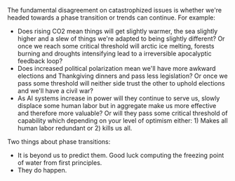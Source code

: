The fundamental disagreement on catastrophized issues is whether we're headed towards a phase transition or trends can continue. For example:
- Does rising CO2 mean things will get slightly warmer, the sea slightly higher and a slew of things we're adapted to being slightly different? Or once we reach some critical threshold will arctic ice melting, forests burning and droughts intensifying lead to a irreversible apocalyptic feedback loop?
- Does increased political polarization mean we'll have more awkward elections and Thankgiving dinners and pass less legislation? Or once we pass some threshold will neither side trust the other to uphold elections and we'll have a civil war?
- As AI systems increase in power will they continue to serve us, slowly displace some human labor but in aggregate make us more effective and therefore more valuable? Or will they pass some critical threshold of capability which depending on your level of optimism either: 1) Makes all human labor redundant or 2) kills us all.

Two things about phase transitions:
- It is beyond us to predict them. Good luck computing the freezing point of water from first principles.
- They do happen.
